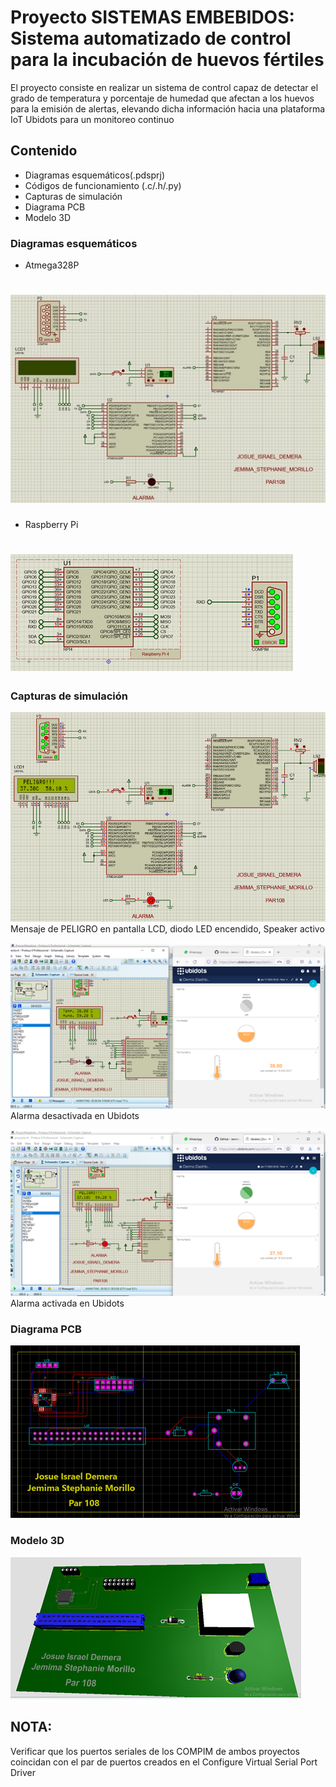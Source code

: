 # Proyecto SISTEMAS EMBEBIDOS: Sistema automatizado de control para la incubación de huevos fértiles

El proyecto consiste en realizar un sistema de control capaz de detectar el grado de temperatura y porcentaje de humedad que afectan a los huevos para la emisión de alertas, elevando dicha información hacia una plataforma IoT Ubidots para un monitoreo continuo

## Contenido
- Diagramas esquemáticos(.pdsprj)
- Códigos de funcionamiento (.c/.h/.py)
- Capturas de simulación
- Diagrama PCB
- Modelo 3D

### Diagramas esquemáticos
- Atmega328P
# ![Image text](https://github.com/JemimaMorillo/proyectoEMBEBIDOS/blob/main/Esquemas/esquema1.jpg)

- Raspberry Pi
# ![Image text](https://github.com/JemimaMorillo/proyectoEMBEBIDOS/blob/main/Esquemas/esquema2.png)

### Capturas de simulación
![Image text](https://github.com/JemimaMorillo/proyectoEMBEBIDOS/blob/main/Capturas%20de%20simulacion/prueba.png)
Mensaje de PELIGRO en pantalla LCD, diodo LED encendido, Speaker activo


![Image text](https://github.com/JemimaMorillo/proyectoEMBEBIDOS/blob/main/Capturas%20de%20simulacion/ubidots1.png)
Alarma desactivada en Ubidots


![Image text](https://github.com/JemimaMorillo/proyectoEMBEBIDOS/blob/main/Capturas%20de%20simulacion/ubidots2.png)
Alarma activada en Ubidots
### Diagrama PCB

![Image text](https://github.com/JemimaMorillo/proyectoEMBEBIDOS/blob/main/placaPCB.png)

### Modelo 3D
![Image text](https://github.com/JemimaMorillo/proyectoEMBEBIDOS/blob/main/vista3D.png)

## NOTA: 
Verificar que los puertos seriales de los COMPIM de ambos proyectos coincidan con el par de puertos creados en el Configure Virtual Serial Port Driver
